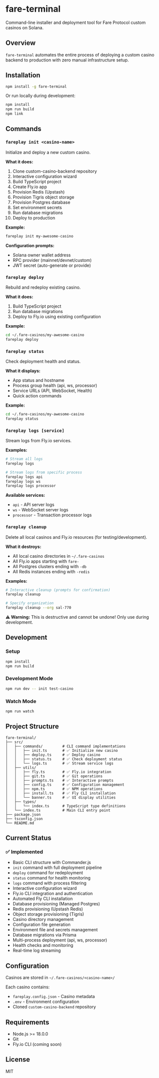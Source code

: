 # fare-terminal

Command-line installer and deployment tool for Fare Protocol custom casinos on Solana.

## Overview

`fare-terminal` automates the entire process of deploying a custom casino backend to production with zero manual infrastructure setup.

## Installation

```bash
npm install -g fare-terminal
```

Or run locally during development:

```bash
npm install
npm run build
npm link
```

## Commands

### `fareplay init <casino-name>`

Initialize and deploy a new custom casino.

**What it does:**
1. Clone custom-casino-backend repository
2. Interactive configuration wizard
3. Build TypeScript project
4. Create Fly.io app
5. Provision Redis (Upstash)
6. Provision Tigris object storage
7. Provision Postgres database
8. Set environment secrets
9. Run database migrations
10. Deploy to production

**Example:**
```bash
fareplay init my-awesome-casino
```

**Configuration prompts:**
- Solana owner wallet address
- RPC provider (mainnet/devnet/custom)
- JWT secret (auto-generate or provide)

### `fareplay deploy`

Rebuild and redeploy existing casino.

**What it does:**
1. Build TypeScript project
2. Run database migrations
3. Deploy to Fly.io using existing configuration

**Example:**
```bash
cd ~/.fare-casinos/my-awesome-casino
fareplay deploy
```

### `fareplay status`

Check deployment health and status.

**What it displays:**
- App status and hostname
- Process group health (api, ws, processor)
- Service URLs (API, WebSocket, Health)
- Quick action commands

**Example:**
```bash
cd ~/.fare-casinos/my-awesome-casino
fareplay status
```

### `fareplay logs [service]`

Stream logs from Fly.io services.

**Examples:**
```bash
# Stream all logs
fareplay logs

# Stream logs from specific process
fareplay logs api
fareplay logs ws
fareplay logs processor
```

**Available services:**
- `api` - API server logs
- `ws` - WebSocket server logs
- `processor` - Transaction processor logs

### `fareplay cleanup`

Delete all local casinos and Fly.io resources (for testing/development).

**What it destroys:**
- All local casino directories in `~/.fare-casinos`
- All Fly.io apps starting with `fare-`
- All Postgres clusters ending with `-db`
- All Redis instances ending with `-redis`

**Examples:**
```bash
# Interactive cleanup (prompts for confirmation)
fareplay cleanup

# Specify organization
fareplay cleanup --org sal-770
```

**⚠️ Warning:** This is destructive and cannot be undone! Only use during development.

## Development

### Setup

```bash
npm install
npm run build
```

### Development Mode

```bash
npm run dev -- init test-casino
```

### Watch Mode

```bash
npm run watch
```

## Project Structure

```
fare-terminal/
├── src/
│   ├── commands/         # CLI command implementations
│   │   ├── init.ts       # ✅ Initialize new casino
│   │   ├── deploy.ts     # ✅ Deploy casino
│   │   ├── status.ts     # ✅ Check deployment status
│   │   └── logs.ts       # ✅ Stream service logs
│   ├── utils/
│   │   ├── fly.ts        # ✅ Fly.io integration
│   │   ├── git.ts        # ✅ Git operations
│   │   ├── prompts.ts    # ✅ Interactive prompts
│   │   ├── config.ts     # ✅ Configuration management
│   │   ├── npm.ts        # ✅ NPM operations
│   │   ├── install.ts    # ✅ Fly CLI installation
│   │   └── banner.ts     # ✅ UI display utilities
│   ├── types/
│   │   └── index.ts      # TypeScript type definitions
│   └── index.ts          # Main CLI entry point
├── package.json
├── tsconfig.json
└── README.md
```

## Current Status

### ✅ Implemented
- Basic CLI structure with Commander.js
- `init` command with full deployment pipeline
- `deploy` command for redeployment
- `status` command for health monitoring
- `logs` command with process filtering
- Interactive configuration wizard
- Fly.io CLI integration and authentication
- Automated Fly CLI installation
- Database provisioning (Managed Postgres)
- Redis provisioning (Upstash Redis)
- Object storage provisioning (Tigris)
- Casino directory management
- Configuration file generation
- Environment file and secrets management
- Database migrations via Prisma
- Multi-process deployment (api, ws, processor)
- Health checks and monitoring
- Real-time log streaming

## Configuration

Casinos are stored in `~/.fare-casinos/<casino-name>/`

Each casino contains:
- `fareplay.config.json` - Casino metadata
- `.env` - Environment configuration
- Cloned `custom-casino-backend` repository

## Requirements

- Node.js >= 18.0.0
- Git
- Fly.io CLI (coming soon)

## License

MIT


